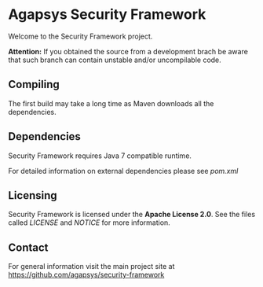 # Agapsys Security Framework

Welcome to the Security Framework project.

**Attention:** If you obtained the source from a development brach be aware that such branch can contain unstable and/or uncompilable code.

## Compiling

The first build may take a long time as Maven downloads all the dependencies.

## Dependencies

Security Framework requires Java 7 compatible runtime. 

For detailed information on external dependencies please see *pom.xml*

## Licensing

Security Framework is licensed under the **Apache License 2.0**. See the files called *LICENSE* and *NOTICE* for more information.

## Contact

For general information visit the main project site at https://github.com/agapsys/security-framework
